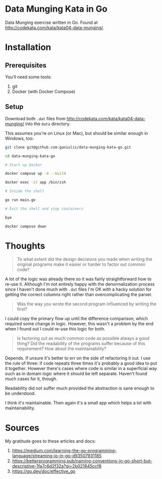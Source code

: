 # Data Munging Kata in Go
Data Munging exercise written in Go. Found at http://codekata.com/kata/kata04-data-munging/.

# Installation
## Prerequisites
You'll need some tools:
1. git
2. Docker (with Docker Compose)

## Setup
Download both `.dat` files from http://codekata.com/kata/kata04-data-munging/ into the `data` directory.

This assumes you're on Linux (or Mac), but should be similar enough in Windows, too:

```sh
git clone git@github.com:ganiulis/data-munging-kata-go.git

cd data-munging-kata-go

# Start up Docker

docker compose up -d --build

docker exec -it app /bin/zsh

# Inside the shell

go run main.go

# Exit the shell and stop containers

bye

docker compose down
```

# Thoughts
> To what extent did the design decisions you made when writing the original programs make it easier or harder to factor out common code?

A lot of the logic was already there so it was fairly straightforward how to re-use it. Although I'm not entirely happy with the denormalization process since I haven't done much with `.dat` files I'm OK with a hacky solution for getting the correct columns right rather than overcomplicating the parser.

> Was the way you wrote the second program influenced by writing the first?

I could copy the primary flow up until the difference comparison, which required some change in logic. However, this wasn't a problem by the end when I found out I could re-use this logic for both.

> Is factoring out as much common code as possible always a good thing? Did the readability of the programs suffer because of this requirement? How about the maintainability?

Depends. If unsure it's better to err on the side of refactoring it out. I use the rule of three: if code repeats three times it's probably a good idea to put it together. However there's cases where code is similar in a superficial way such as in domain logic where it should be left separate. Haven't found much cases for it, though.

Readability did not suffer much provided the abstraction is sane enough to be understood.

I think it's maintainable. Then again it's a small app which helps a lot with maintainability.

# Sources
My gratitude goes to these articles and docs:
1. https://medium.com/learning-the-go-programming-language/streaming-io-in-go-d93507931185
2. https://betterprogramming.pub/naming-conventions-in-go-short-but-descriptive-1fa7c6d2f32a?gi=2b021845ccf8
3. https://go.dev/doc/effective_go

